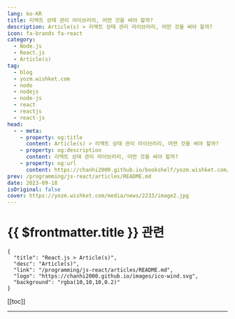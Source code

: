 ```yaml
---
lang: ko-KR
title: 리액트 상태 관리 라이브러리, 어떤 것을 써야 할까?
description: Article(s) > 리액트 상태 관리 라이브러리, 어떤 것을 써야 할까?
icon: fa-brands fa-react
category: 
  - Node.js
  - React.js
  - Article(s)
tag: 
  - blog
  - yozm.wishket.com
  - node
  - nodejs
  - node-js
  - react
  - reactjs
  - react-js
head:
  - - meta:
    - property: og:title
      content: Article(s) > 리액트 상태 관리 라이브러리, 어떤 것을 써야 할까?
    - property: og:description
      content: 리액트 상태 관리 라이브러리, 어떤 것을 써야 할까?
    - property: og:url
      content: https://chanhi2000.github.io/bookshelf/yozm.wishket.com/2233.html
prev: /programming/js-react/articles/README.md
date: 2023-09-18
isOriginal: false
cover: https://yozm.wishket.com/media/news/2233/image2.jpg
---
```


# {{ $frontmatter.title }} 관련

```component VPCard
{
  "title": "React.js > Article(s)",
  "desc": "Article(s)",
  "link": "/programming/js-react/articles/README.md",
  "logo": "https://chanhi2000.github.io/images/ico-wind.svg",
  "background": "rgba(10,10,10,0.2)"
}
```

[[toc]]

---

<SiteInfo
  name="리액트 상태 관리 라이브러리, 어떤 것을 써야 할까? | 요즘IT"
  desc="웹 프론트엔드 개발자라면 한 번쯤 상태 관리 라이브러리에 대해 들어봤을 것이다. 이미 쓰고 있는 라이브러리를 유지하는 것도 좋지만, 현재 어떤 도구들이 나오고 있는지 꾸준히 관심을 가지는 것도 중요하다. 이번 글에서는 비교적 최근에 등장한 리액트 상태 관리 라이브러리 4가지를 살펴보고자 한다."
  url="https://yozm.wishket.com/magazine/detail/2233/"
  logo="https://yozm.wishket.com/static/renewal/img/global/gnb_yozmit.svg"
  preview="https://yozm.wishket.com/media/news/2233/image2.jpg"/>

<!-- TODO: 작성 -->

